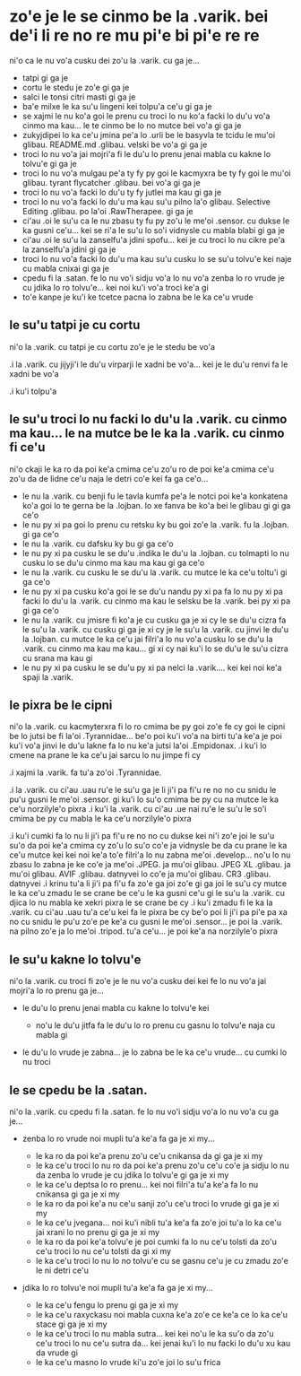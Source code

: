 zo'e je le se cinmo be la .varik. bei de'i li re no re mu pi'e bi pi'e re re
============================================================================

ni'o ca le nu vo'a cusku dei zo'u la .varik. cu ga je...

* tatpi gi ga je
* cortu le stedu je zo'e gi ga je
* salci le tonsi citri masti gi ga je
* ba'e milxe le ka su'u lingeni kei tolpu'a ce'u gi ga je
* se xajmi le nu ko'a goi le prenu cu troci lo nu ko'a facki lo du'u vo'a cinmo ma kau... le te cinmo be lo no mutce bei vo'a gi ga je
* zukyjdipei lo ka ce'u jmina pe'a lo .urli be le basyvla te tcidu le mu'oi glibau. README.md .glibau. velski be vo'a gi ga je
* troci lo nu vo'a jai mojri'a fi le du'u lo prenu jenai mabla cu kakne lo tolvu'e gi ga je
* troci lo nu vo'a mulgau pe'a ty fy py goi le kacmyxra be ty fy goi le mu'oi glibau. tyrant flycatcher .glibau. bei vo'a gi ga je
* troci lo nu vo'a facki lo du'u ty fy jutlei ma kau gi ga je
* troci lo nu vo'a facki lo du'u ma kau su'u pilno la'o glibau. Selective Editing .glibau. po la'oi .RawTherapee. gi ga je
* ci'au .oi le su'u ca le nu zbasu ty fu py zo'u le me'oi .sensor. cu dukse le ka gusni ce'u... kei se ri'a le su'u lo so'i vidnysle cu mabla blabi gi ga je
* ci'au .oi le su'u la zanselfu'a jdini spofu... kei je cu troci lo nu cikre pe'a la zanselfu'a jdini gi ga je
* troci lo nu vo'a facki lo du'u ma kau su'u cusku lo se su'u tolvu'e kei naje cu mabla cnixai gi ga je
* cpedu fi la .satan. fe lo nu vo'i sidju vo'a lo nu vo'a zenba lo ro vrude je cu jdika lo ro tolvu'e... kei noi ku'i vo'a troci ke'a gi
* to'e kanpe je ku'i ke tcetce pacna lo zabna be le ka ce'u vrude

## le su'u tatpi je cu cortu
ni'o la .varik. cu tatpi je cu cortu zo'e je le stedu be vo'a

.i la .varik. cu jijyji'i le du'u virparji le xadni be vo'a... kei je le du'u renvi fa le xadni be vo'a

.i ku'i tolpu'a

## le su'u troci lo nu facki lo du'u la .varik. cu cinmo ma kau... le na mutce be le ka la .varik. cu cinmo fi ce'u
ni'o ckaji le ka ro da poi ke'a cmima ce'u zo'u ro de poi ke'a cmima ce'u zo'u da de lidne ce'u naja le detri co'e kei fa ga ce'o...

* le nu la .varik. cu benji fu le tavla kumfa pe'a le notci poi ke'a konkatena ko'a goi lo te gerna be la .lojban. lo xe fanva be ko'a bei le glibau gi gi ga ce'o
* le nu py xi pa goi lo prenu cu retsku ky bu goi zo'e la .varik. fu la .lojban. gi ga ce'o
* le nu la .varik. cu dafsku ky bu gi ga ce'o
* le nu py xi pa cusku le se du'u .indika le du'u la .lojban. cu tolmapti lo nu cusku lo se du'u cinmo ma kau ma kau gi ga ce'o
* le nu la .varik. cu cusku le se du'u la .varik. cu mutce le ka ce'u toltu'i gi ga ce'o
* le nu py xi pa cusku ko'a goi le se du'u nandu py xi pa fa lo nu py xi pa facki lo du'u la .varik. cu cinmo ma kau le selsku be la .varik. bei py xi pa gi ga ce'o
* le nu la .varik. cu jmisre fi ko'a je cu cusku ga je xi cy le se du'u cizra fa le su'u la .varik. cu cusku gi ga je xi cy je le su'u la .varik. cu jinvi le du'u la .lojban. cu mutce le ka ce'u jai filri'a lo nu vo'a cusku lo se du'u la .varik. cu cinmo ma kau ma kau... gi xi cy nai ku'i lo se du'u le su'u cizra cu srana ma kau gi
* le nu py xi pa cusku le se du'u py xi pa nelci la .varik.... kei kei noi ke'a spaji la .varik.

## le pixra be le cipni
ni'o la .varik. cu kacmyterxra fi lo ro cmima be py goi zo'e fe cy goi le cipni be lo jutsi be fi la'oi .Tyrannidae... be'o poi ku'i vo'a na birti tu'a ke'a je poi ku'i vo'a jinvi le du'u lakne fa lo nu ke'a jutsi la'oi .Empidonax.  .i ku'i lo cmene na prane le ka ce'u jai sarcu lo nu jimpe fi cy

.i xajmi la .varik. fa tu'a zo'oi .Tyrannidae.

.i la .varik. cu ci'au .uau ru'e le su'u ga je li ji'i pa fi'u re no no cu snidu le pu'u gusni le me'oi .sensor. gi ku'i lo su'o cmima be py cu na mutce le ka ce'u norzilyle'o pixra  .i ku'i la .varik. cu ci'au .ue nai ru'e le su'u le so'i cmima be py cu mabla le ka ce'u norzilyle'o pixra

.i ku'i cumki fa lo nu li ji'i pa fi'u re no no cu dukse kei ni'i zo'e joi le su'u su'o da poi ke'a cmima cy zo'u lo su'o co'e ja vidnysle be da cu prane le ka ce'u mutce kei kei noi ke'a to'e filri'a lo nu zabna me'oi .develop... no'u lo nu zbasu lo zabna je ke co'e ja me'oi .JPEG. ja mu'oi glibau. JPEG XL .glibau. ja mu'oi glibau. AVIF .glibau. datnyvei lo co'e ja mu'oi glibau. CR3 .glibau. datnyvei  .i krinu tu'a li ji'i pa fi'u fa zo'e ga joi zo'e gi ga joi le su'u cy mutce le ka ce'u zmadu le se crane be ce'u le ka gusni ce'u gi le su'u la .varik. cu djica lo nu mabla ke xekri pixra le se crane be cy  .i ku'i zmadu fi le ka la .varik. cu ci'au .uau tu'a ce'u kei fa le pixra be cy be'o poi li ji'i pa pi'e pa xa no cu snidu le pu'u zo'e pe ke'a cu gusni le me'oi .sensor... je poi la .varik. na pilno zo'e ja lo me'oi .tripod. tu'a ce'u... je poi ke'a na norzilyle'o pixra

## le su'u kakne lo tolvu'e
ni'o la .varik. cu troci fi zo'e je le nu vo'a cusku dei kei fe lo nu vo'a jai mojri'a lo ro prenu ga je...

* le du'u lo prenu jenai mabla cu kakne lo tolvu'e kei

  * no'u le du'u jitfa fa le du'u lo ro prenu cu gasnu lo tolvu'e naja cu mabla gi

* le du'u lo vrude je zabna... je lo zabna be le ka ce'u vrude... cu cumki lo nu troci

## le se cpedu be la .satan.
ni'o la .varik. cu cpedu fi la .satan. fe lo nu vo'i sidju vo'a lo nu vo'a cu ga je...

* zenba lo ro vrude noi mupli tu'a ke'a fa ga je xi my...

  * le ka ro da poi ke'a prenu zo'u ce'u cnikansa da gi ga je xi my
  * le ka ce'u troci lo nu ro da poi ke'a prenu zo'u ce'u co'e ja sidju lo nu da zenba lo vrude je cu jdika lo tolvu'e gi ga je xi my
  * le ka ce'u deptsa lo ro prenu... kei noi filri'a tu'a ke'a fa lo nu cnikansa gi ga je xi my
  * le ka ro da poi ke'a nu ce'u sanji zo'u ce'u troci lo vrude gi ga je xi my
  * le ka ce'u jvegana... noi ku'i nibli tu'a ke'a fa zo'e joi tu'a lo ka ce'u jai xrani lo no prenu gi ga je xi my
  * le ka ro da poi ke'a tolvu'e je poi cumki fa lo nu ce'u tolsti da zo'u ce'u troci lo nu ce'u tolsti da gi xi my
  * le ka ce'u troci lo nu lo no tolvu'e cu se gasnu ce'u je cu zmadu zo'e le ni detri ce'u

* jdika lo ro tolvu'e noi mupli tu'a ke'a fa ga je xi my...

  * le ka ce'u fengu lo prenu gi ga je xi my
  * le ka ce'u raxyckasu noi mabla cuxna ke'a zo'e ce ke'a ce lo ka ce'u stace gi ga je xi my
  * le ka ce'u troci lo nu mabla sutra... kei kei no'u le ka su'o da zo'u ce'u troci lo nu ce'u sutra da... kei jenai ku'i lo nu facki lo du'u xu kau da vrude gi
  * le ka ce'u masno lo vrude ki'u zo'e joi lo su'u frica
